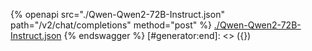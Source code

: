 [#generator:start]: <> ({ "template": "openapi" })
{% openapi src="./Qwen-Qwen2-72B-Instruct.json" path="/v2/chat/completions" method="post" %}
[./Qwen-Qwen2-72B-Instruct.json](./Qwen-Qwen2-72B-Instruct.json)
{% endswagger %}
[#generator:end]: <> ({})